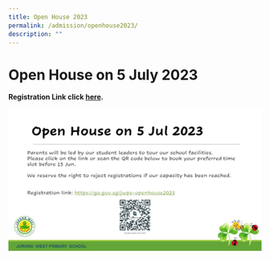 ```yaml
---
title: Open House 2023
permalink: /admission/openhouse2023/
description: ""
---
```

# **Open House on 5 July 2023**

**Registration Link click [here](https://go.gov.sg/jwps-openhouse2023).**

![](/images/Open%20House/open%20house%202023.JPG)